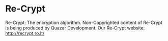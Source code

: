 # Re-Crypt
Re-Crypt: The encryption algorithm. Non-Copyrighted content of Re-Crypt is being produced by Quazar Development.
Our Re-Crypt website: http://recrypt.ro.lt/
